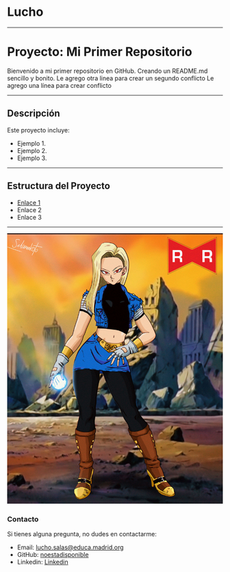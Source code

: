 # Lucho
---


# Proyecto: Mi Primer Repositorio

Bienvenido a mi primer repositorio en GitHub. 
Creando un README.md sencillo y bonito.
Le agrego otra linea para crear un segundo conflicto
Le agrego una línea para crear conflicto

---

## Descripción

Este proyecto incluye:
- Ejemplo 1.
- Ejemplo 2.
- Ejemplo 3.

---

## Estructura del Proyecto
- [Enlace 1](https://youtu.be/zJlaFBv5IqM?si=NN1I46NykYP9lpzF)
- Enlace 2
- Enlace 3

---

![imagen](imagenes/18.jpg)

### Contacto
Si tienes alguna pregunta, no dudes en contactarme:

- Email: lucho.salas@educa.madrid.org
- GitHub: [noestadisponible](https://github.com/noestadisponible)
- Linkedin: [Linkedin](www.linkedin.com/in/luchopaul)
